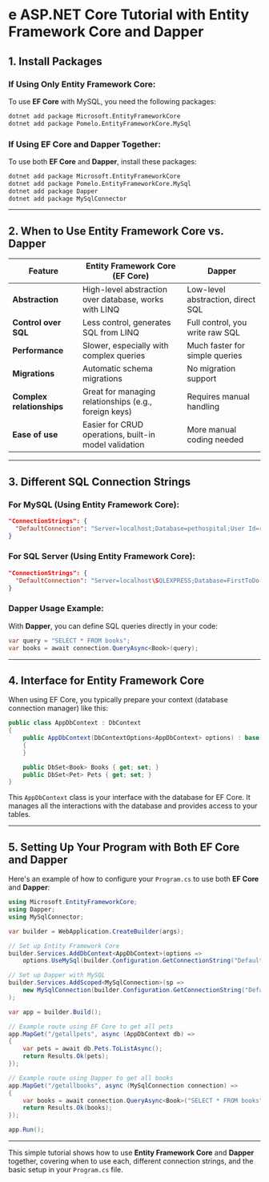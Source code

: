 # e ASP.NET Core Tutorial with Entity Framework Core and Dapper 

## 1. Install Packages

### If Using Only **Entity Framework Core**:

To use **EF Core** with MySQL, you need the following packages:

```bash
dotnet add package Microsoft.EntityFrameworkCore
dotnet add package Pomelo.EntityFrameworkCore.MySql
```

### If Using **EF Core** and **Dapper** Together:

To use both **EF Core** and **Dapper**, install these packages:

```bash
dotnet add package Microsoft.EntityFrameworkCore
dotnet add package Pomelo.EntityFrameworkCore.MySql
dotnet add package Dapper
dotnet add package MySqlConnector
```

---

## 2. When to Use Entity Framework Core vs. Dapper

| Feature                   | Entity Framework Core (EF Core)                       | Dapper                            |
| ------------------------- | ----------------------------------------------------- | --------------------------------- |
| **Abstraction**           | High-level abstraction over database, works with LINQ | Low-level abstraction, direct SQL |
| **Control over SQL**      | Less control, generates SQL from LINQ                 | Full control, you write raw SQL   |
| **Performance**           | Slower, especially with complex queries               | Much faster for simple queries    |
| **Migrations**            | Automatic schema migrations                           | No migration support              |
| **Complex relationships** | Great for managing relationships (e.g., foreign keys) | Requires manual handling          |
| **Ease of use**           | Easier for CRUD operations, built-in model validation | More manual coding needed         |

---

## 3. Different SQL Connection Strings

### For MySQL (Using Entity Framework Core):

```json
"ConnectionStrings": {
  "DefaultConnection": "Server=localhost;Database=pethospital;User Id=root;Password=yourpassword;"
}
```

### For SQL Server (Using Entity Framework Core):

```json
"ConnectionStrings": {
  "DefaultConnection": "Server=localhost\SQLEXPRESS;Database=FirstToDo;Trusted_Connection=True;"
}
```

### Dapper Usage Example:

With **Dapper**, you can define SQL queries directly in your code:

```csharp
var query = "SELECT * FROM books";
var books = await connection.QueryAsync<Book>(query);
```

---

## 4. Interface for Entity Framework Core

When using EF Core, you typically prepare your context (database connection manager) like this:

```csharp
public class AppDbContext : DbContext
{
    public AppDbContext(DbContextOptions<AppDbContext> options) : base(options)
    {
    }

    public DbSet<Book> Books { get; set; }
    public DbSet<Pet> Pets { get; set; }
}
```

This `AppDbContext` class is your interface with the database for EF Core. It manages all the interactions with the database and provides access to your tables.

---

## 5. Setting Up Your Program with Both EF Core and Dapper

Here's an example of how to configure your `Program.cs` to use both **EF Core** and **Dapper**:

```csharp
using Microsoft.EntityFrameworkCore;
using Dapper;
using MySqlConnector;

var builder = WebApplication.CreateBuilder(args);

// Set up Entity Framework Core
builder.Services.AddDbContext<AppDbContext>(options =>
    options.UseMySql(builder.Configuration.GetConnectionString("DefaultConnection"), new MySqlServerVersion(new Version(8, 0, 23))));

// Set up Dapper with MySQL
builder.Services.AddScoped<MySqlConnection>(sp =>
    new MySqlConnection(builder.Configuration.GetConnectionString("DefaultConnection"))
);

var app = builder.Build();

// Example route using EF Core to get all pets
app.MapGet("/getallpets", async (AppDbContext db) =>
{
    var pets = await db.Pets.ToListAsync();
    return Results.Ok(pets);
});

// Example route using Dapper to get all books
app.MapGet("/getallbooks", async (MySqlConnection connection) =>
{
    var books = await connection.QueryAsync<Book>("SELECT * FROM books");
    return Results.Ok(books);
});

app.Run();
```

---

This simple tutorial shows how to use **Entity Framework Core** and **Dapper** together, covering when to use each, different connection strings, and the basic setup in your `Program.cs` file.
